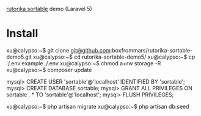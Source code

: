 [rutorika sortable](https://github.com/boxfrommars/rutorika-sortable) demo (Laravel 5)

# Install
xu@calypso:~$ git clone git@github.com:boxfrommars/rutorika-sortable-demo5.git
xu@calypso:~$ cd rutorika-sortable-demo5/
xu@calypso:~$ cp ./.env.example ./.env
xu@calypso:~$ chmod a+rw storage -R
xu@calypso:~$ composer update

mysql> CREATE USER 'sortable'@'localhost' IDENTIFIED BY 'sortable';
mysql> CREATE DATABASE sortable;
mysql> GRANT ALL PRIVILEGES ON sortable . * TO 'sortable'@'localhost';
mysql> FLUSH PRIVILEGES;

xu@calypso:~$ php artisan migrate
xu@calypso:~$ php artisan db:seed